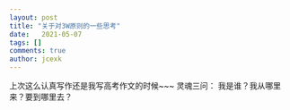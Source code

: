 ```yaml
---
layout: post
title: "关于对3W原则的一些思考"
date:   2021-05-07
tags: []
comments: true
author: jcexk
---
```

上次这么认真写作还是我写高考作文的时候~~~
灵魂三问：
我是谁？我从哪里来？要到哪里去？
